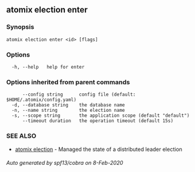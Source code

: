 ## atomix election enter



### Synopsis



```
atomix election enter <id> [flags]
```

### Options

```
  -h, --help   help for enter
```

### Options inherited from parent commands

```
      --config string      config file (default: $HOME/.atomix/config.yaml)
  -d, --database string    the database name
  -n, --name string        the election name
  -s, --scope string       the application scope (default "default")
      --timeout duration   the operation timeout (default 15s)
```

### SEE ALSO

* [atomix election](atomix_election.md)	 - Managed the state of a distributed leader election

###### Auto generated by spf13/cobra on 8-Feb-2020
